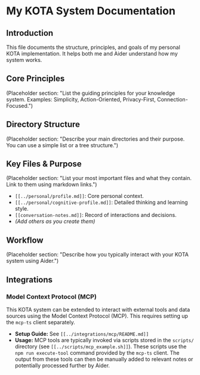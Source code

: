 # My KOTA System Documentation

## Introduction

This file documents the structure, principles, and goals of my personal KOTA implementation. It helps both me and Aider understand how my system works.

## Core Principles

(Placeholder section: "List the guiding principles for your knowledge system. Examples: Simplicity, Action-Oriented, Privacy-First, Connection-Focused.")

## Directory Structure

(Placeholder section: "Describe your main directories and their purpose. You can use a simple list or a tree structure.")

## Key Files & Purpose

(Placeholder section: "List your most important files and what they contain. Link to them using markdown links.")
*   `[[../personal/profile.md]]`: Core personal context.
*   `[[../personal/cognitive-profile.md]]`: Detailed thinking and learning style.
*   `[[conversation-notes.md]]`: Record of interactions and decisions.
*   *(Add others as you create them)*

## Workflow

(Placeholder section: "Describe how you typically interact with your KOTA system using Aider.")

## Integrations

### Model Context Protocol (MCP)

This KOTA system can be extended to interact with external tools and data sources using the Model Context Protocol (MCP). This requires setting up the `mcp-ts` client separately.

*   **Setup Guide:** See `[[../integrations/mcp/README.md]]`
*   **Usage:** MCP tools are typically invoked via scripts stored in the `scripts/` directory (see `[[../scripts/mcp_example.sh]]`). These scripts use the `npm run execute-tool` command provided by the `mcp-ts` client. The output from these tools can then be manually added to relevant notes or potentially processed further by Aider.
